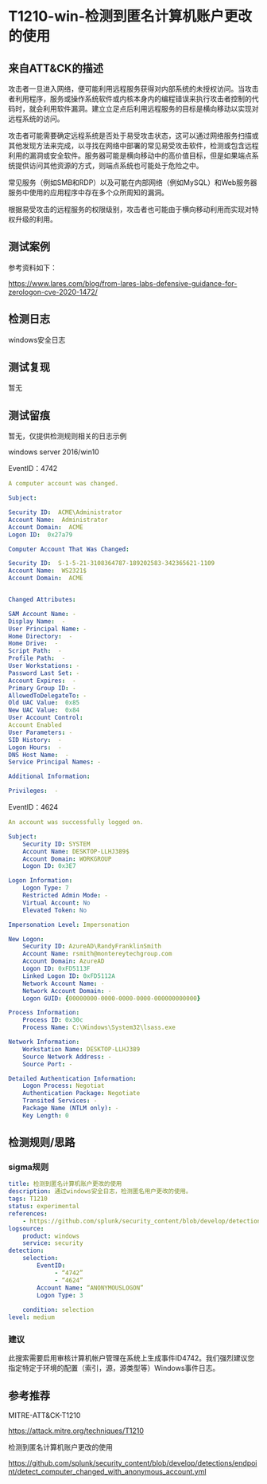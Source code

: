 # T1210-win-检测到匿名计算机账户更改的使用

## 来自ATT&CK的描述

攻击者一旦进入网络，便可能利用远程服务获得对内部系统的未授权访问。当攻击者利用程序，服务或操作系统软件或内核本身内的编程错误来执行攻击者控制的代码时，就会利用软件漏洞。建立立足点后利用远程服务的目标是横向移动以实现对远程系统的访问。

攻击者可能需要确定远程系统是否处于易受攻击状态，这可以通过网络服务扫描或其他发现方法来完成，以寻找在网络中部署的常见易受攻击软件，检测或包含远程利用的漏洞或安全软件。服务器可能是横向移动中的高价值目标，但是如果端点系统提供访问其他资源的方式，则端点系统也可能处于危险之中。

常见服务（例如SMB和RDP）以及可能在内部网络（例如MySQL）和Web服务器服务中使用的应用程序中存在多个众所周知的漏洞。

根据易受攻击的远程服务的权限级别，攻击者也可能由于横向移动利用而实现对特权升级的利用。

## 测试案例

参考资料如下：

<https://www.lares.com/blog/from-lares-labs-defensive-guidance-for-zerologon-cve-2020-1472/>

## 检测日志

windows安全日志

## 测试复现

暂无

## 测试留痕

暂无，仅提供检测规则相关的日志示例

windows server 2016/win10

EventID：4742

```yml
A computer account was changed.

Subject:

Security ID:  ACME\Administrator
Account Name:  Administrator
Account Domain:  ACME
Logon ID:  0x27a79

Computer Account That Was Changed:

Security ID:  S-1-5-21-3108364787-189202583-342365621-1109
Account Name:  WS2321$
Account Domain:  ACME


Changed Attributes:

SAM Account Name: -
Display Name:  -
User Principal Name: -
Home Directory:  -
Home Drive:  -
Script Path:  -
Profile Path:  -
User Workstations: -
Password Last Set: -
Account Expires:  -
Primary Group ID: -
AllowedToDelegateTo: -
Old UAC Value:  0x85
New UAC Value:  0x84
User Account Control: 
Account Enabled
User Parameters: -
SID History:  -
Logon Hours:  -
DNS Host Name:  -
Service Principal Names: -

Additional Information:

Privileges:  -
```

EventID：4624

```yml
An account was successfully logged on.

Subject:
    Security ID: SYSTEM
    Account Name: DESKTOP-LLHJ389$
    Account Domain: WORKGROUP
    Logon ID: 0x3E7

Logon Information:
    Logon Type: 7
    Restricted Admin Mode: -
    Virtual Account: No
    Elevated Token: No

Impersonation Level: Impersonation

New Logon:
    Security ID: AzureAD\RandyFranklinSmith
    Account Name: rsmith@montereytechgroup.com
    Account Domain: AzureAD
    Logon ID: 0xFD5113F
    Linked Logon ID: 0xFD5112A
    Network Account Name: -
    Network Account Domain: -
    Logon GUID: {00000000-0000-0000-0000-000000000000}

Process Information:
    Process ID: 0x30c
    Process Name: C:\Windows\System32\lsass.exe

Network Information:
    Workstation Name: DESKTOP-LLHJ389
    Source Network Address: -
    Source Port: -

Detailed Authentication Information:
    Logon Process: Negotiat
    Authentication Package: Negotiate
    Transited Services: -
    Package Name (NTLM only): -
    Key Length: 0
```

## 检测规则/思路

### sigma规则

```yml
title: 检测到匿名计算机账户更改的使用
description: 通过windows安全日志，检测匿名用户更改的使用。
tags: T1210
status: experimental
references:
    - https://github.com/splunk/security_content/blob/develop/detections/endpoint/detect_computer_changed_with_anonymous_account.yml
logsource:
    product: windows
    service: security
detection:
    selection:
        EventID: 
             - “4742”
             - “4624”
        Account Name: “ANONYMOUSLOGON”
        Logon Type: 3
          
    condition: selection
level: medium
```

### 建议

此搜索需要启用审核计算机帐户管理在系统上生成事件ID4742。我们强烈建议您指定特定于环境的配置（索引，源，源类型等）Windows事件日志。

## 参考推荐

MITRE-ATT&CK-T1210

<https://attack.mitre.org/techniques/T1210>

检测到匿名计算机账户更改的使用

<https://github.com/splunk/security_content/blob/develop/detections/endpoint/detect_computer_changed_with_anonymous_account.yml>